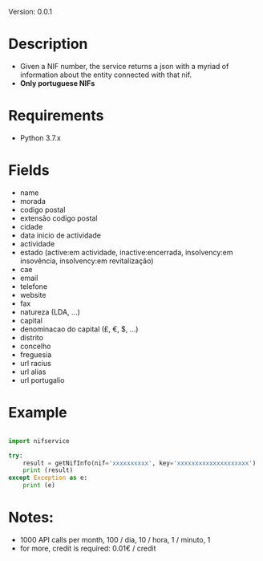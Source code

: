
Version: 0.0.1

# Description
* Given a NIF number, the service returns a json with a myriad of information about the entity connected with that nif.
* **Only portuguese NIFs** 


# Requirements
* Python 3.7.x


# Fields
* name
* morada
* codigo postal
* extensão codigo postal
* cidade
* data inicio de actividade
* actividade
* estado (active:em actividade, inactive:encerrada, insolvency:em insovência, insolvency:em revitalização)
* cae
* email
* telefone
* website
* fax
* natureza (LDA, ...)
* capital
* denominacao do capital (£, €, $, ...)
* distrito
* concelho
* freguesia
* url racius
* url alias
* url portugalio


# Example

```python

import nifservice

try:
	result = getNifInfo(nif='xxxxxxxxxx', key='xxxxxxxxxxxxxxxxxxxx')
	print (result)
except Exception as e:
	print (e)

```

# Notes: 
* 1000 API calls per month, 100 / dia, 10 / hora, 1 / minuto, 1
* for more, credit is required: 0.01€ / credit
